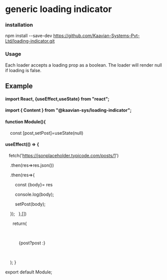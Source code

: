 # generic loading indicator

### installation 
npm install --save-dev https://github.com/Kaavian-Systems-Pvt-Ltd/loading-indicator.git

### Usage
Each loader accepts a loading prop as a boolean. The loader will render null if loading is false.

## Example
#### import React, {useEffect,useState} from "react";
#### import { Content } from "@kaavian-sys/loading-indicator";

#### function Module(){
    const [post,setPost]=useState(null)
#### useEffect(() => {
   fetch('https://jsonplaceholder.typicode.com/posts/1')

        .then(res=>res.json())

          .then(res=>{

              const {body}= res

                console.log(body); 

                setPost(body);

    }); 
  
},[])

  
    return(

        <div>

           {post?post :<Content />}

        </div>
    );
}

export default Module;

 



  